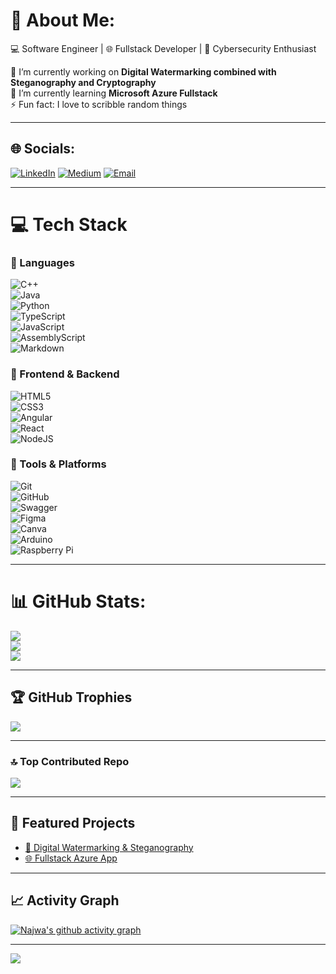 # 💫 About Me:
💻 Software Engineer | 🌐 Fullstack Developer | 🔐 Cybersecurity Enthusiast  

🔭 I’m currently working on **Digital Watermarking combined with Steganography and Cryptography**  
🌱 I’m currently learning **Microsoft Azure Fullstack**  
⚡ Fun fact: I love to scribble random things  

---

## 🌐 Socials:
[![LinkedIn](https://img.shields.io/badge/LinkedIn-%230077B5.svg?style=for-the-badge&logo=linkedin&logoColor=white)](https://www.linkedin.com/in/nurul-najwa-mat-aris)  [![Medium](https://img.shields.io/badge/Medium-12100E?style=for-the-badge&logo=medium&logoColor=white)](https://medium.com/@wawaris2002)  [![Email](https://img.shields.io/badge/Email-D14836?style=for-the-badge&logo=gmail&logoColor=white)](mailto:wawaris2002@gmail.com)  

---

# 💻 Tech Stack

### 🔹 Languages
![C++](https://img.shields.io/badge/c++-%2300599C.svg?style=for-the-badge&logo=c%2B%2B&logoColor=white)  
![Java](https://img.shields.io/badge/java-%23ED8B00.svg?style=for-the-badge&logo=openjdk&logoColor=white)  
![Python](https://img.shields.io/badge/python-3670A0?style=for-the-badge&logo=python&logoColor=ffdd54)  
![TypeScript](https://img.shields.io/badge/typescript-%23007ACC.svg?style=for-the-badge&logo=typescript&logoColor=white)  
![JavaScript](https://img.shields.io/badge/javascript-%23323330.svg?style=for-the-badge&logo=javascript&logoColor=%23F7DF1E)  
![AssemblyScript](https://img.shields.io/badge/assembly%20script-%23000000.svg?style=for-the-badge&logo=assemblyscript&logoColor=white)  
![Markdown](https://img.shields.io/badge/markdown-%23000000.svg?style=for-the-badge&logo=markdown&logoColor=white)  

### 🔹 Frontend & Backend
![HTML5](https://img.shields.io/badge/html5-%23E34F26.svg?style=for-the-badge&logo=html5&logoColor=white)  
![CSS3](https://img.shields.io/badge/css3-%231572B6.svg?style=for-the-badge&logo=css3&logoColor=white)  
![Angular](https://img.shields.io/badge/angular-%23DD0031.svg?style=for-the-badge&logo=angular&logoColor=white)  
![React](https://img.shields.io/badge/react-%2320232a.svg?style=for-the-badge&logo=react&logoColor=%2361DAFB)  
![NodeJS](https://img.shields.io/badge/node.js-6DA55F?style=for-the-badge&logo=node.js&logoColor=white)  

### 🔹 Tools & Platforms
![Git](https://img.shields.io/badge/git-%23F05033.svg?style=for-the-badge&logo=git&logoColor=white)  
![GitHub](https://img.shields.io/badge/github-%23121011.svg?style=for-the-badge&logo=github&logoColor=white)  
![Swagger](https://img.shields.io/badge/-Swagger-%23Clojure?style=for-the-badge&logo=swagger&logoColor=white)  
![Figma](https://img.shields.io/badge/figma-%23F24E1E.svg?style=for-the-badge&logo=figma&logoColor=white)  
![Canva](https://img.shields.io/badge/Canva-%2300C4CC.svg?style=for-the-badge&logo=Canva&logoColor=white)  
![Arduino](https://img.shields.io/badge/-Arduino-00979D?style=for-the-badge&logo=Arduino&logoColor=white)  
![Raspberry Pi](https://img.shields.io/badge/-Raspberry_Pi-C51A4A?style=for-the-badge&logo=Raspberry-Pi)  

---

# 📊 GitHub Stats:
![](https://github-readme-stats.vercel.app/api?username=najwaris&theme=dark&hide_border=false&include_all_commits=true&count_private=false)  
![](https://nirzak-streak-stats.vercel.app/?user=najwaris&theme=dark&hide_border=false)  
![](https://github-readme-stats.vercel.app/api/top-langs/?username=najwaris&theme=dark&hide_border=false&include_all_commits=true&count_private=false&layout=compact)  

---

## 🏆 GitHub Trophies
![](https://github-profile-trophy.vercel.app/?username=najwaris&theme=radical&no-frame=false&no-bg=false&margin-w=4)  

---

### 🔝 Top Contributed Repo
![](https://github-contributor-stats.vercel.app/api?username=najwaris&limit=5&theme=dark&combine_all_yearly_contributions=true)  

---

## 🚀 Featured Projects
- [🔐 Digital Watermarking & Steganography](https://github.com/your-repo)  
- [🌐 Fullstack Azure App](https://github.com/your-repo)  

---

## 📈 Activity Graph
[![Najwa's github activity graph](https://github-readme-activity-graph.vercel.app/graph?username=najwaris&bg_color=000000&color=ffffff&line=00bfff&point=ffffff&area=true&hide_border=true)](https://github.com/ashutosh00710/github-readme-activity-graph)  

---

[![](https://visitcount.itsvg.in/api?id=najwaris&icon=10&color=0)](https://visitcount.itsvg.in)

<!-- Proudly created with GPRM ( https://gprm.itsvg.in ) -->

